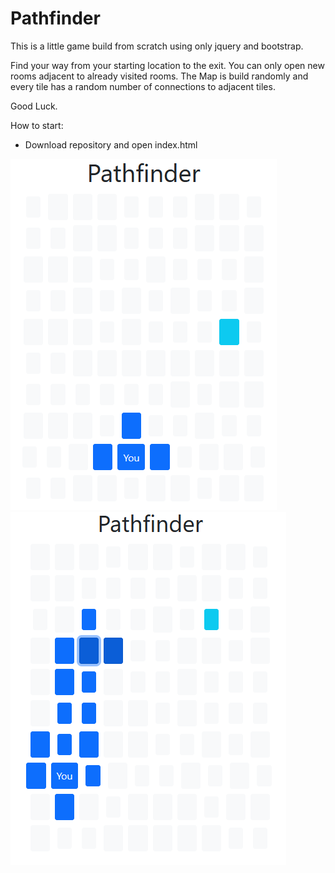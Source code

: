 # Pathfinder
This is a little game build from scratch using only jquery and bootstrap. 

Find your way from your starting location to the exit. You can only open new rooms adjacent to already visited rooms.
The Map is build randomly and every tile has a random number of connections to adjacent tiles.

Good Luck.

How to start:
* Download repository and open index.html

![Starting Point](/example.png?raw=true "Starting Point")
![Exploring](/example2.png?raw=true "Exploring")

